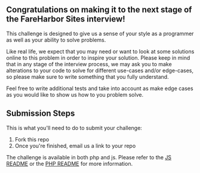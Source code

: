 <h2>Congratulations on making it to the next stage of the FareHarbor Sites interview!</h2>

This challenge is designed to give us a sense of your style as a programmer as well as your ability to solve problems.

Like real life, we expect that you may need or want to look at some solutions online to this problem in order to inspire your solution. Please keep in mind that in any stage of the interview process, we may ask you to make alterations to your code to solve for different use-cases and/or edge-cases, so please make sure to write something that you fully understand.

Feel free to write additional tests and take into account as make edge cases as you would like to show us how to you problem solve. 
<h2>Submission Steps</h2>

This is what you'll need to do to submit your challenge:

1. Fork this repo
2. Once you're finished, email us a link to your repo

The challenge is available in both php and js. Please refer to the [JS README](https://github.com/FareHarbor/fh-sites-take-home-challenge/tree/master/challenge-js) or the [PHP README](https://github.com/FareHarbor/fh-sites-take-home-challenge/tree/master/challenge-php) for more information.
